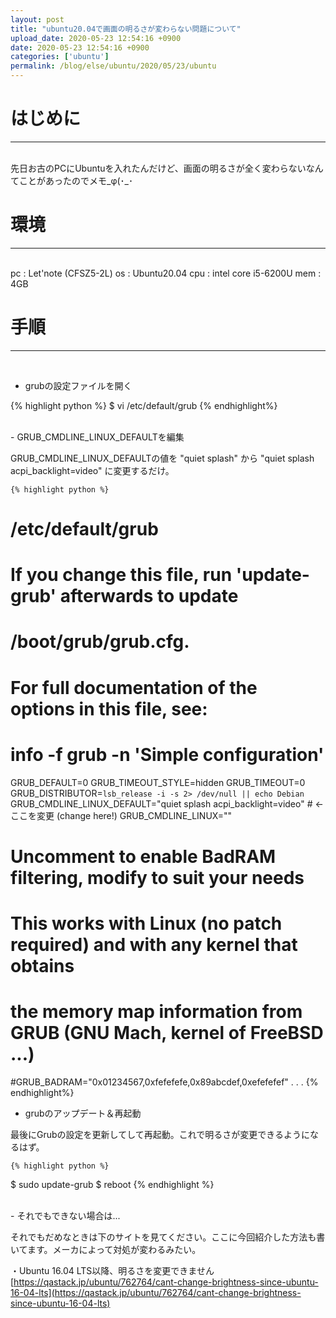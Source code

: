 ```yaml
---
layout: post
title: "ubuntu20.04で画面の明るさが変わらない問題について"
upload_date: 2020-05-23 12:54:16 +0900
date: 2020-05-23 12:54:16 +0900
categories: ['ubuntu']
permalink: /blog/else/ubuntu/2020/05/23/ubuntu
---
```



# はじめに
***
<br>
先日お古のPCにUbuntuを入れたんだけど、画面の明るさが全く変わらないなんてことがあったのでメモ_φ(･_･

# 環境
***
<br>
 pc   : Let'note (CFSZ5-2L)  
 os   : Ubuntu20.04  
 cpu  : intel core i5-6200U  
 mem  : 4GB  


# 手順
***
<br>

- grubの設定ファイルを開く

{% highlight python %}
$ vi /etc/default/grub
{% endhighlight%}

<br>
- GRUB_CMDLINE_LINUX_DEFAULTを編集  

GRUB_CMDLINE_LINUX_DEFAULTの値を "quiet splash" から "quiet splash acpi_backlight=video" に変更するだけ。

    {% highlight python %}
# /etc/default/grub

# If you change this file, run 'update-grub' afterwards to update
# /boot/grub/grub.cfg.
# For full documentation of the options in this file, see:
#   info -f grub -n 'Simple configuration'

GRUB_DEFAULT=0
GRUB_TIMEOUT_STYLE=hidden
GRUB_TIMEOUT=0
GRUB_DISTRIBUTOR=`lsb_release -i -s 2> /dev/null || echo Debian`
GRUB_CMDLINE_LINUX_DEFAULT="quiet splash acpi_backlight=video"  # ← ここを変更 (change here!)
GRUB_CMDLINE_LINUX=""

# Uncomment to enable BadRAM filtering, modify to suit your needs
# This works with Linux (no patch required) and with any kernel that obtains
# the memory map information from GRUB (GNU Mach, kernel of FreeBSD ...)
#GRUB_BADRAM="0x01234567,0xfefefefe,0x89abcdef,0xefefefef"
.
.
.
{% endhighlight%}
<br>
- grubのアップデート＆再起動

最後にGrubの設定を更新してして再起動。これで明るさが変更できるようになるはず。

    {% highlight python %}
$ sudo update-grub
$ reboot
{% endhighlight %}

<br>
- それでもできない場合は...

それでもだめなときは下のサイトを見てください。ここに今回紹介した方法も書いてます。メーカによって対処が変わるみたい。

・Ubuntu 16.04 LTS以降、明るさを変更できません  
[https://qastack.jp/ubuntu/762764/cant-change-brightness-since-ubuntu-16-04-lts](https://qastack.jp/ubuntu/762764/cant-change-brightness-since-ubuntu-16-04-lts)
